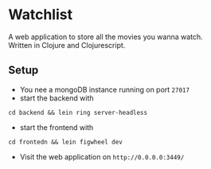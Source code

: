# Watchlist
A web application to store all the movies you wanna watch. <br>
Written in Clojure and Clojurescript.

## Setup 
- You nee a mongoDB instance running on port `27017`
- start the backend with
``` shell
cd backend && lein ring server-headless
```
- start the frontend with 
``` shell
cd frontedn && lein figwheel dev
```
- Visit the web application on `http://0.0.0.0:3449/`
